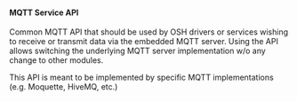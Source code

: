 #### MQTT Service API

Common MQTT API that should be used by OSH drivers or services wishing to receive or transmit data
via the embedded MQTT server. Using the API allows switching the underlying MQTT server implementation
w/o any change to other modules.

This API is meant to be implemented by specific MQTT implementations (e.g. Moquette, HiveMQ, etc.)

